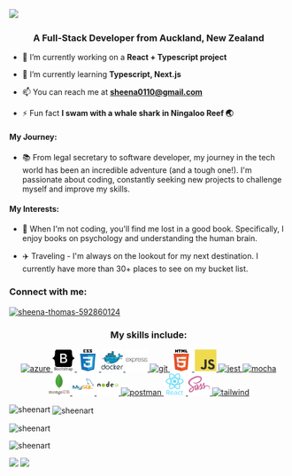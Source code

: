 <img src="https://readme-typing-svg.demolab.com?font=Bree+Serif&size=28&duration=4000&pause=500&color=C1375DEB&background=FCFCFF00&center=true&multiline=true&width=435&height=100&lines=Hello%2C+I'm+Sheena 👋+;Welcome+to+my+Github!"/>
<h3 align="center">A Full-Stack Developer from Auckland, New Zealand</h3>

- 🔭 I’m currently working on a **React + Typescript project**

- 🌱 I’m currently learning **Typescript, Next.js**

- 📫 You can reach me at **sheena0110@gmail.com**

- ⚡ Fun fact **I swam with a whale shark in Ningaloo Reef 🌏**

#### My Journey:

- 📚 From legal secretary to software developer, my journey in the tech world has been an incredible adventure (and a tough one!). I'm passionate about coding, constantly seeking new projects to challenge myself and improve my skills.

#### My Interests:

- 📖 When I'm not coding, you'll find me lost in a good book. Specifically, I enjoy books on psychology and understanding the human brain.

- ✈️ Traveling - I'm always on the lookout for my next destination. I currently have more than 30+ places to see on my bucket list.

<h3 align="left">Connect with me:</h3>
<p align="left">
<a href="https://linkedin.com/in/sheena-thomas-592860124" target="blank"><img align="center" src="https://raw.githubusercontent.com/rahuldkjain/github-profile-readme-generator/master/src/images/icons/Social/linked-in-alt.svg" alt="sheena-thomas-592860124" height="30" width="40" /></a>
</p>

<h3 align="center">My skills include:</h3>
<p align="center"> <a href="https://azure.microsoft.com/en-in/" target="_blank" rel="noreferrer"> <img src="https://www.vectorlogo.zone/logos/microsoft_azure/microsoft_azure-icon.svg" alt="azure" width="40" height="40"/> </a> <a href="https://getbootstrap.com" target="_blank" rel="noreferrer"> <img src="https://raw.githubusercontent.com/devicons/devicon/master/icons/bootstrap/bootstrap-plain-wordmark.svg" alt="bootstrap" width="40" height="40"/> </a> <a href="https://www.w3schools.com/css/" target="_blank" rel="noreferrer"> <img src="https://raw.githubusercontent.com/devicons/devicon/master/icons/css3/css3-original-wordmark.svg" alt="css3" width="40" height="40"/> </a> <a href="https://www.docker.com/" target="_blank" rel="noreferrer"> <img src="https://raw.githubusercontent.com/devicons/devicon/master/icons/docker/docker-original-wordmark.svg" alt="docker" width="40" height="40"/> </a> <a href="https://expressjs.com" target="_blank" rel="noreferrer"> <img src="https://raw.githubusercontent.com/devicons/devicon/master/icons/express/express-original-wordmark.svg" alt="express" width="40" height="40"/> </a> <a href="https://git-scm.com/" target="_blank" rel="noreferrer"> <img src="https://www.vectorlogo.zone/logos/git-scm/git-scm-icon.svg" alt="git" width="40" height="40"/> </a> <a href="https://www.w3.org/html/" target="_blank" rel="noreferrer"> <img src="https://raw.githubusercontent.com/devicons/devicon/master/icons/html5/html5-original-wordmark.svg" alt="html5" width="40" height="40"/> </a> <a href="https://developer.mozilla.org/en-US/docs/Web/JavaScript" target="_blank" rel="noreferrer"> <img src="https://raw.githubusercontent.com/devicons/devicon/master/icons/javascript/javascript-original.svg" alt="javascript" width="40" height="40"/> </a> <a href="https://jestjs.io" target="_blank" rel="noreferrer"> <img src="https://www.vectorlogo.zone/logos/jestjsio/jestjsio-icon.svg" alt="jest" width="40" height="40"/> </a> <a href="https://mochajs.org" target="_blank" rel="noreferrer"> <img src="https://www.vectorlogo.zone/logos/mochajs/mochajs-icon.svg" alt="mocha" width="40" height="40"/> </a> <a href="https://www.mongodb.com/" target="_blank" rel="noreferrer"> <img src="https://raw.githubusercontent.com/devicons/devicon/master/icons/mongodb/mongodb-original-wordmark.svg" alt="mongodb" width="40" height="40"/> </a> <a href="https://www.mysql.com/" target="_blank" rel="noreferrer"> <img src="https://raw.githubusercontent.com/devicons/devicon/master/icons/mysql/mysql-original-wordmark.svg" alt="mysql" width="40" height="40"/> </a> <a href="https://nodejs.org" target="_blank" rel="noreferrer"> <img src="https://raw.githubusercontent.com/devicons/devicon/master/icons/nodejs/nodejs-original-wordmark.svg" alt="nodejs" width="40" height="40"/> </a> <a href="https://postman.com" target="_blank" rel="noreferrer"> <img src="https://www.vectorlogo.zone/logos/getpostman/getpostman-icon.svg" alt="postman" width="40" height="40"/> </a> <a href="https://reactjs.org/" target="_blank" rel="noreferrer"> <img src="https://raw.githubusercontent.com/devicons/devicon/master/icons/react/react-original-wordmark.svg" alt="react" width="40" height="40"/> </a> <a href="https://sass-lang.com" target="_blank" rel="noreferrer"> <img src="https://raw.githubusercontent.com/devicons/devicon/master/icons/sass/sass-original.svg" alt="sass" width="40" height="40"/> </a> <a href="https://tailwindcss.com/" target="_blank" rel="noreferrer"> <img src="https://www.vectorlogo.zone/logos/tailwindcss/tailwindcss-icon.svg" alt="tailwind" width="40" height="40"/> </a> </p>

<p><img align="left" src="https://github-readme-stats.vercel.app/api/top-langs?username=sheenart&show_icons=true&locale=en&layout=compact" alt="sheenart" /></p>

<p>&nbsp;<img align="center" src="https://github-readme-stats.vercel.app/api?username=sheenart&show_icons=true&locale=en" alt="sheenart" /></p>

<p><img align="center" src="https://github-readme-streak-stats.herokuapp.com/?user=sheenart&" alt="sheenart" /></p>

<p align="left"> <img src="https://komarev.com/ghpvc/?username=sheenart&label=Profile%20views&color=0e75b6&style=flat" alt="sheenart" /> </p>

<img src="https://api.accredible.com/v1/frontend/credential_website_embed_image/certificate/79166261"/>
<img src="https://api.accredible.com/v1/frontend/credential_website_embed_image/certificate/85203033"/>
